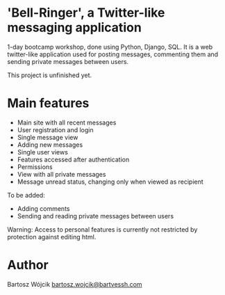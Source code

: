 # 'Bell-Ringer', a Twitter-like messaging application
1-day bootcamp workshop, done using Python, Django, SQL. It is a web twitter-like application used for posting messages, commenting them and sending private messages between users.

This project is unfinished yet.

# Main features
* Main site with all recent messages
* User registration and login
* Single message view
* Adding new messages
* Single user views
* Features accessed after authentication
* Permissions
* View with all private messages
* Message unread status, changing only when viewed as recipient

To be added:
* Adding comments
* Sending and reading private messages between users

Warning: Access to personal features is currently not restricted by protection against editing html.

# Author
Bartosz Wójcik
bartosz.wojcik@bartvessh.com
